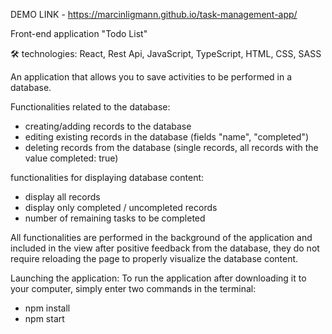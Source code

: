 DEMO LINK - https://marcinligmann.github.io/task-management-app/

Front-end application "Todo List"

🛠 technologies: React, Rest Api, JavaScript, TypeScript, HTML, CSS, SASS

An application that allows you to save activities to be performed in a database.

Functionalities related to the database:
- creating/adding records to the database
- editing existing records in the database (fields "name", "completed")
- deleting records from the database (single records, all records with the value completed: true)

functionalities for displaying database content:
- display all records
- display only completed / uncompleted records
- number of remaining tasks to be completed

All functionalities are performed in the background of the application and included in the view after positive feedback from the database, they do not require reloading the page to properly visualize the database content.

Launching the application:
To run the application after downloading it to your computer, simply enter two commands in the terminal:
- npm install
- npm start
